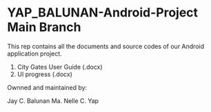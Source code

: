 YAP_BALUNAN-Android-Project Main Branch
===========================

This rep contains all the documents and source codes of our Android application project.

1. City Gates User Guide (.docx)
2. UI progress          (.docx)

Ownned and maintained by:

Jay C. Balunan
Ma. Nelle C. Yap
